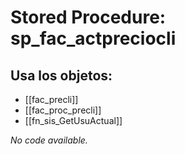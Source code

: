 # Stored Procedure: sp_fac_actpreciocli

## Usa los objetos:
- [[fac_precli]]
- [[fac_proc_precli]]
- [[fn_sis_GetUsuActual]]

*No code available.*
